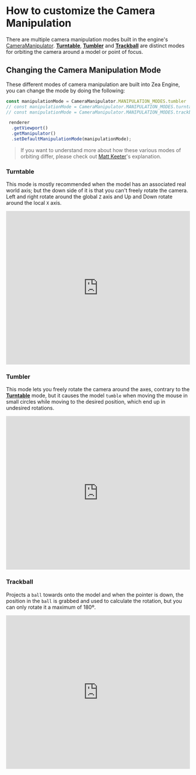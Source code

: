 # How to customize the Camera Manipulation
There are multiple camera manipulation modes built in the engine's [CameraManipulator](api/SceneTree/Manipulators/CameraManipulator).
[**Turntable**](#turntable), [**Tumbler**](#tumbler) and [**Trackball**](#trackball) are distinct modes for orbiting the camera around a model or point of focus.


## Changing the Camera Manipulation Mode

These different modes of camera manipulation are built into Zea Engine, you can change the mode by doing the following:
```javascript
const manipulationMode = CameraManipulator.MANIPULATION_MODES.tumbler
// const manipulationMode = CameraManipulator.MANIPULATION_MODES.turntable
// const manipulationMode = CameraManipulator.MANIPULATION_MODES.trackball

 renderer
  .getViewport()
  .getManipulator()
  .setDefaultManipulationMode(manipulationMode);
```

> If you want to understand more about how these various modes of orbiting differ, please check out [Matt Keeter](https://www.mattkeeter.com/projects/rotation/)'s explanation.
### Turntable
This mode is mostly recommended when the model has an associated real world axis; but the down side of it is that you can't freely rotate the camera.
Left and right rotate around the global `Z` axis and Up and Down rotate around the local `X` axis.


<div class="glitch-embed-wrap" style="height: 420px; width: 100%;">
  <iframe
    src="https://glitch.com/embed/#!/embed/zea-demo-cam-manipulator-turntable-v2?path=index.html&previewSize=100"
    title="zea-demo-cam-manipulator-turntable-v2 on Glitch"
    allow="geolocation; microphone; camera; midi; vr; encrypted-media"
    style="height: 100%; width: 100%; border: 0;">
  </iframe>
</div>

### Tumbler
This mode lets you freely rotate the camera around the axes, contrary to the [**Turntable**](#turntable) mode, but it causes the model `tumble` when moving the mouse in small circles while moving to the desired position, which end up in undesired rotations.


<!-- Copy and Paste Me -->
<div class="glitch-embed-wrap" style="height: 420px; width: 100%;">
  <iframe
    src="https://glitch.com/embed/#!/embed/zea-demo-cam-manipulator-tumbler-v2?path=index.html&previewSize=100"
    title="zea-demo-cam-manipulator-tumbler-v2 on Glitch"
    allow="geolocation; microphone; camera; midi; vr; encrypted-media"
    style="height: 100%; width: 100%; border: 0;">
  </iframe>
</div>

### Trackball
Projects a `ball` towards onto the model and when the pointer is down, the position in the `ball` is grabbed and used to calculate the rotation, but you can only rotate it a maximum of 180º.


<!-- Copy and Paste Me -->
<div class="glitch-embed-wrap" style="height: 420px; width: 100%;">
  <iframe
    src="https://glitch.com/embed/#!/embed/zea-demo-cam-manipulator-trackball-v2?path=index.html&previewSize=100"
    title="zea-demo-cam-manipulator-trackball-v2 on Glitch"
    allow="geolocation; microphone; camera; midi; vr; encrypted-media"
    style="height: 100%; width: 100%; border: 0;">
  </iframe>
</div>


